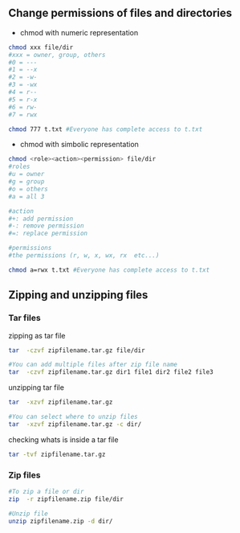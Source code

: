 ## Change permissions of files and directories

- chmod with numeric representation
```bash
chmod xxx file/dir
#xxx = owner, group, others
#0 = ---
#1 = --x
#2 = -w-
#3 = -wx
#4 = r--
#5 = r-x
#6 = rw-
#7 = rwx

chmod 777 t.txt #Everyone has complete access to t.txt
```

- chmod with simbolic representation
```bash
chmod <role><action><permission> file/dir
#roles
#u = owner
#g = group
#o = others
#a = all 3

#action
#+: add permission
#-: remove permission
#=: replace permission

#permissions
#the permissions (r, w, x, wx, rx  etc...)

chmod a=rwx t.txt #Everyone has complete access to t.txt
```

## Zipping and unzipping files
### Tar files
zipping as tar file
```bash
tar  -czvf zipfilename.tar.gz file/dir

#You can add multiple files after zip file name
tar  -czvf zipfilename.tar.gz dir1 file1 dir2 file2 file3
```

unzipping tar file
```bash
tar  -xzvf zipfilename.tar.gz

#You can select where to unzip files
tar  -xzvf zipfilename.tar.gz -c dir/
```

checking whats is inside a tar file
```bash
tar -tvf zipfilename.tar.gz
```

### Zip files
```bash
#To zip a file or dir
zip  -r zipfilename.zip file/dir

#Unzip file
unzip zipfilename.zip -d dir/
```


